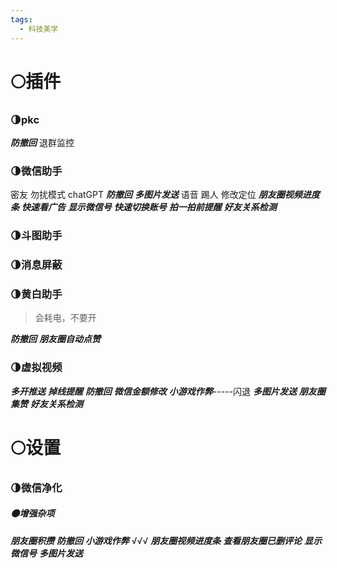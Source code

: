 ```yaml
---
tags:
  - 科技美学
---
```

# 🌕插件
### 🌗pkc
***防撤回***
退群监控
### 🌗微信助手
密友
勿扰模式
chatGPT
***防撤回***
***多图片发送***
语音
踢人
修改定位
***朋友圈视频进度条***
***快速看广告***
***显示微信号***
***快速切换账号***
***拍一拍前提醒***
***好友关系检测***
### 🌗斗图助手
### 🌗消息屏蔽
### 🌗黄白助手
>会耗电，不要开

***防撤回***
***朋友圈自动点赞***
### 🌗虚拟视频
***多开推送***
***掉线提醒***
***防撤回***
***微信金额修改***
***小游戏作弊***-----闪退
***多图片发送***
***朋友圈集赞***
***好友关系检测***
# 🌕设置
### 🌗微信净化
##### 🌑增强杂项
***朋友圈积攒***
***防撤回***
***小游戏作弊***  √√√
***朋友圈视频进度条***
***查看朋友圈已删评论***
***显示微信号***
***多图片发送***


















